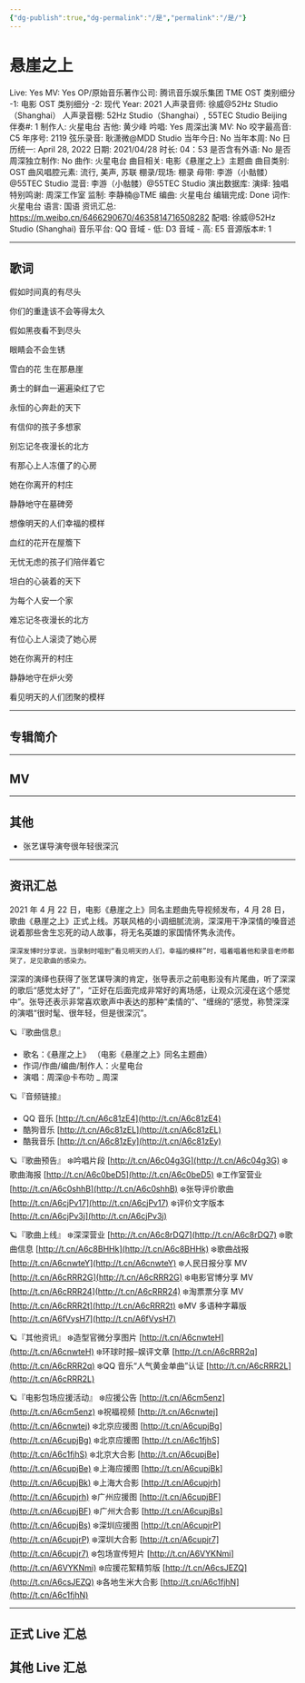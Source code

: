 ```yaml
---
{"dg-publish":true,"dg-permalink":"/是","permalink":"/是/"}
---
```



# 悬崖之上

Live: Yes
MV: Yes
OP/原始音乐著作公司: 腾讯音乐娱乐集团 TME
OST 类别细分 -1: 电影
OST 类别细分 -2: 现代
Year: 2021
人声录音师: 徐威@52Hz Studio（Shanghai）
人声录音棚: 52Hz Studio（Shanghai）, 55TEC Studio Beijing
伴奏#: 1
制作人: 火星电台
吉他: 黄少峰
吟唱: Yes
周深出演 MV: No
咬字最高音: C5
年序号: 2119
弦乐录音: 耿潇微@MDD Studio
当年今日: No
当年本周: No
日历统一: April 28, 2022
日期: 2021/04/28
时长: 04：53
是否含有外语: No
是否周深独立制作: No
曲作: 火星电台
曲目相关: 电影《悬崖之上》主题曲
曲目类别: OST
曲风唱腔元素: 流行, 美声, 苏联
棚录/现场: 棚录
母带: 李游（小骷髅）@55TEC Studio
混音: 李游（小骷髅）@55TEC Studio
演出数据库:
演绎: 独唱
特别鸣谢: 周深工作室
监制: 李静楠@TME
编曲: 火星电台
编辑完成: Done
词作: 火星电台
语言: 国语
资讯汇总: https://m.weibo.cn/6466290670/4635814716508282
配唱: 徐威@52Hz Studio (Shanghai)
音乐平台: QQ
音域 - 低: D3
音域 - 高: E5
音源版本#: 1

---

## 歌词

假如时间真的有尽头

你们的重逢该不会等得太久

假如黑夜看不到尽头

眼睛会不会生锈

雪白的花 生在那悬崖

勇士的鲜血一遍遍染红了它

永恒的心奔赴的天下

有信仰的孩子多想家

别忘记冬夜漫长的北方

有那心上人冻僵了的心房

她在你离开的村庄

静静地守在墓碑旁

想像明天的人们幸福的模样

血红的花开在屋簷下

无忧无虑的孩子们陪伴着它

坦白的心装着的天下

为每个人安一个家

难忘记冬夜漫长的北方

有位心上人滚烫了她心房

她在你离开的村庄

静静地守在炉火旁

看见明天的人们团聚的模样

---

## 专辑简介

---

## MV

---

## 其他

- 张艺谋导演夸很年轻很深沉

---

## 资讯汇总

   2021 年 4 月 22 日，电影《悬崖之上》同名主题曲先导视频发布，4 月 28 日，歌曲《悬崖之上》正式上线。苏联风格的小调细腻流淌，深深用干净深情的嗓音述说着那些舍生忘死的动人故事，将无名英雄的家国情怀隽永流传。

    深深发博时分享说，当录制时唱到“看见明天的人们，幸福的模样”时，唱着唱着他和录音老师都哭了，足见歌曲的感染力。

   深深的演绎也获得了张艺谋导演的肯定，张导表示之前电影没有片尾曲，听了深深的歌后“感觉太好了”，“正好在后面完成非常好的离场感，让观众沉浸在这个感觉中”。张导还表示非常喜欢歌声中表达的那种“柔情的”、“缠绵的”感觉，称赞深深的演唱“很时髦、很年轻，但是很深沉”。

🪐『歌曲信息』

- 歌名：《悬崖之上》
（电影《悬崖之上》同名主题曲）
- 作词/作曲/编曲/制作人：火星电台
- 演唱：周深@卡布叻 _ 周深

🪐『音频链接』

- QQ 音乐 [http://t.cn/A6c81zE4](http://t.cn/A6c81zE4)
- 酷狗音乐 [http://t.cn/A6c81zEL](http://t.cn/A6c81zEL)
- 酷我音乐 [http://t.cn/A6c81zEy](http://t.cn/A6c81zEy)

🪐『歌曲预告』
❄️吟唱片段 [http://t.cn/A6c04g3G](http://t.cn/A6c04g3G)
❄️歌曲海报 [http://t.cn/A6c0beD5](http://t.cn/A6c0beD5)
❄️工作室营业 [http://t.cn/A6c0shhB](http://t.cn/A6c0shhB)
❄️张导评价歌曲 [http://t.cn/A6cjPv17](http://t.cn/A6cjPv17)
❄️评价文字版本 [http://t.cn/A6cjPv3j](http://t.cn/A6cjPv3j)

🪐『歌曲上线』
❄️深深营业 [http://t.cn/A6c8rDQ7](http://t.cn/A6c8rDQ7)
❄️歌曲信息 [http://t.cn/A6c8BHHk](http://t.cn/A6c8BHHk)
❄️歌曲战报 [http://t.cn/A6cnwteY](http://t.cn/A6cnwteY)
❄️人民日报分享 MV [http://t.cn/A6cRRR2G](http://t.cn/A6cRRR2G)
❄️电影官博分享 MV [http://t.cn/A6cRRR24](http://t.cn/A6cRRR24)
❄️淘票票分享 MV [http://t.cn/A6cRRR2t](http://t.cn/A6cRRR2t)
❄️MV 多语种字幕版 [http://t.cn/A6fVysH7](http://t.cn/A6fVysH7)

🪐『其他资讯』
❄️造型官微分享图片 [http://t.cn/A6cnwteH](http://t.cn/A6cnwteH)
❄️环球时报–娱评文章 [http://t.cn/A6cRRR2q](http://t.cn/A6cRRR2q)
❄️QQ 音乐“人气黄金单曲”认证 [http://t.cn/A6cRRR2L](http://t.cn/A6cRRR2L)

🪐『电影包场应援活动』
❄️应援公告 [http://t.cn/A6cm5enz](http://t.cn/A6cm5enz)
❄️祝福视频 [http://t.cn/A6cnwtej](http://t.cn/A6cnwtej)
❄️北京应援图 [http://t.cn/A6cupjBg](http://t.cn/A6cupjBg)
❄️北京应援图 [http://t.cn/A6c1fjhS](http://t.cn/A6c1fjhS)
❄️北京大合影 [http://t.cn/A6cupjBe](http://t.cn/A6cupjBe)
❄️上海应援图 [http://t.cn/A6cupjBk](http://t.cn/A6cupjBk)
❄️上海大合影 [http://t.cn/A6cupjrh](http://t.cn/A6cupjrh)
❄️广州应援图 [http://t.cn/A6cupjBF](http://t.cn/A6cupjBF)
❄️广州大合影 [http://t.cn/A6cupjBs](http://t.cn/A6cupjBs)
❄️深圳应援图 [http://t.cn/A6cupjrP](http://t.cn/A6cupjrP)
❄️深圳大合影 [http://t.cn/A6cupjr7](http://t.cn/A6cupjr7)
❄️包场宣传短片 [http://t.cn/A6VYKNmi](http://t.cn/A6VYKNmi)
❄️应援花絮精剪版 [http://t.cn/A6csJEZQ](http://t.cn/A6csJEZQ)
❄️各地生米大合影 [http://t.cn/A6c1fjhN](http://t.cn/A6c1fjhN)

---

## 正式 Live 汇总

## 其他 Live 汇总
